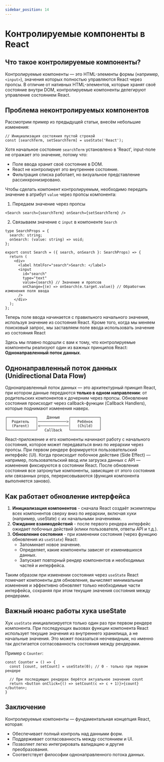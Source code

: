 ```yaml
---
sidebar_position: 14
---
```


# Контролируемые компоненты в React

## Что такое контролируемые компоненты?

Контролируемые компоненты — это HTML-элементы формы (например, `<input>`), значения которых полностью управляются React через пропсы.
В отличие от нативных HTML-элементов, которые хранят своё состояние внутри DOM, контролируемые компоненты делегируют управление состоянием React.

## Проблема неконтролируемых компонентов

Рассмотрим пример из предыдущей статьи, внесём небольшие изменения:

```tsx
// Инициализация состояния пустой строкой
const [searchTerm, setSearchTerm] = useState('React');
```
Хотя начальное состояние `searchTerm` установлено в 'React', input-поле не отражает это значение, потому что:

- Поле ввода хранит своё состояние в DOM.
- React не контролирует это внутреннее состояние.
- Фильтрация списка работает, но визуальное представление рассинхронизировано.

Чтобы сделать компонент контролируемым, необходимо передать значение в атрибут `value` через пропсы компонента: 

1. Передаем значение через пропсы

```tsx
<Search search={searchTerm} onSearch={setSearchTerm} />
```

2. Связываем значение с `input` в компоненте `Search`

```tsx
type SearchProps = { 
  search: string;
  onSearch: (value: string) => void;
};

export const Search = ({ search, onSearch }: SearchProps) => {
  return (
    <div>
      <label htmlFor="search">Search: </label>
      <input
        id="search"
        type="text"
        value={search} // Значение и пропсов
        onChange={(e) => onSearch(e.target.value)} // Обработчик изменения поля ввода
      />
    </div>
  );
};
```

Теперь поле ввода начинается с правильного начального значения, используя значение из состояния React.
Кроме того, когда мы меняем поисковый запрос, мы заставляем поле ввода использовать значение из состояния React

Здесь мы плавно подошли с вам к тому, что контролируемые компоненты реализуют один из важных принципов React: **Однонаправленный поток данных**.

## Однонаправленный поток данных (Unidirectional Data Flow)

Однонаправленный поток данных — это архитектурный принцип React, при котором данные передаются **только в одном направлении**: от родительских компонентов к дочерним через пропсы.
Обновление состояния происходит через callback-функции (Callback Handlers), которые поднимают изменения наверх.


```text
┌─────────────┐    Данные    ┌─────────────┐
│  Родитель   │─────────────>│   Ребёнок   │
│  (Parent)   │<─────────────│   (Child)   │
└─────────────┘   Callback   └─────────────┘
```

React-приложение и его компоненты начинают работу с начального состояния, которое может передаваться вниз по иерархии через пропсы. 
При первом рендере формируется пользовательский интерфейс (UI). Когда происходит побочное действие (Side Effect) — например, пользовательский ввод или загрузка данных с API — изменения фиксируются в состоянии React. 
После обновления состояния все затронутые компоненты, зависящие от этого состояния или связанных props, перерисовываются (функция компонента выполняется заново).

## Как работает обновление интерфейса

1. **Инициализация компонентов** - сначала React создаёт экземпляры всех компонентов сверху вниз по иерархии, включая хуки (например, useState) с их начальными значениями.
2. **Ожидание взаимодействий** - после первого рендера интерфейс ожидает побочных действий (клики пользователя, ответы API и т.д.).
3. **Обновление состояния** - при изменении состояния (через функцию обновления из `useState`) React:
    - Запоминает новое значение.
    - Определяет, какие компоненты зависят от изменившихся данных. 
    - Запускает повторный рендер компонентов и необходимых частей и интерфейса.

Таким образом при изменении состояния через `useState` React помечает компоненты для обновления, 
вычисляет минимальные изменения и эффективно обновляет только необходимые части интерфейса, сохраняя при этом текущие значения состояния между рендерами.

## Важный нюанс работы хука useState

Хук `useState` инициализируется только один раз при первом рендере компонента.
При последующих вызовах функции компонента React использует текущие значения из внутреннего хранилища, а не начальные значения.
Это может показаться неочевидным, но именно так достигается согласованность состояния между рендерами.

Пример с `Counter`:

```tsx
const Counter = () => {
  const [count, setCount] = useState(0); // 0 - только при первом рендере

  // При последующих рендерах берётся актуальное значение count
  return <button onClick={() => setCount(c => c + 1)}>{count}</button>;
}
```

## Заключение

Контролируемые компоненты — фундаментальная концепция React, которая:

- Обеспечивает полный контроль над данными форм.
- Поддерживает согласованность между состоянием и UI.
- Позволяет легко интегрировать валидацию и другие преобразования.
- Соответствует философии однонаправленного потока данных.

